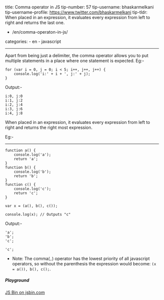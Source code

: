 title: Comma operator in JS tip-number: 57 tip-username: bhaskarmelkani tip-username-profile: https://www.twitter.com/bhaskarmelkani tip-tldr: When placed in an expression, it evaluates every expression from left to right and returns the last one.

-   /en/comma-operaton-in-js/

categories: - en - javascript

------------------------------------------------------------------------

Apart from being just a delimiter, the comma operator allows you to put multiple statements in a place where one statement is expected. Eg:-

    for (var i = 0, j = 0; i < 5; i++, j++, j++) {
        console.log('i:' + i + ', j:' + j);
    }

Output:-

    i:0, j:0
    i:1, j:2
    i:2, j:4
    i:3, j:6
    i:4, j:8

When placed in an expression, it evaluates every expression from left to right and returns the right most expression.

Eg:-

------------------------------------------------------------------------

    function a() {
        console.log('a');
        return 'a';
    }
    function b() {
        console.log('b');
        return 'b';
    }
    function c() {
        console.log('c');
        return 'c';
    }

    var x = (a(), b(), c());

    console.log(x); // Outputs "c"

Output:-

    'a';
    'b';
    'c';

    'c';

-   Note: The comma(`,`) operator has the lowest priority of all javascript operators, so without the parenthesis the expression would become: `(x = a()), b(), c();`.

##### Playground

<a href="http://jsbin.com/vimogap/embed?js,console" class="jsbin-embed">JS Bin on jsbin.com</a>
